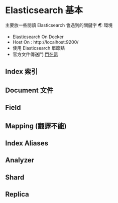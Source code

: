 # Elasticsearch 基本

主要放一些閱讀 Elasticsearch 會遇到的關鍵字
:earth_asia: 環境

* Elasticsearch On Docker
* Host On : http://localhost:9200/
* 使用 Elasticsearch 單節點
* 官方文件傳送門 [門在這](https://www.elastic.co/guide/en/elasticsearch/reference/current/index.html)

## Index 索引

## Document 文件

## Field

## Mapping (翻譯不能)

## Index Aliases

## Analyzer

## Shard

## Replica
